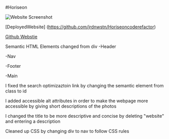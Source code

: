 #Horiseon

![Website Screenshot](./Develop/assets/images/horiseonsocialstrategiesolutions.jpg)

[DeployedWebsite] (https://github.com/jrdnwstn/Horiseoncoderefactor)

[Github Webstie](https://jrdnwstn.github.io/Horiseoncoderefactor/)



Semantic HTML Elements changed from div
-Header

-Nav

-Footer

-Main

I fixed the search optimizaztoin link by changing the semantic element from class to id

I added accessible alt attributes in order to make the webpage more accessible by giving short descriptions of the photos

I changed the title to be more descriptive and concise by deleting "website" and entering a description

Cleaned up CSS by changing div to nav to follow CSS rules




